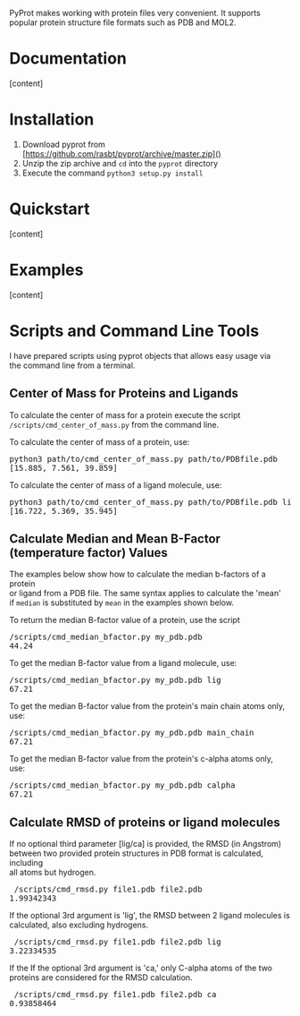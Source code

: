 PyProt makes working with protein files very convenient. It supports popular protein structure file formats such as PDB and MOL2.

# Documentation

[content]

# Installation

1. Download pyprot from [https://github.com/rasbt/pyprot/archive/master.zip]()
2. Unzip the zip archive and `cd` into the `pyprot` directory
3. Execute the command `python3 setup.py install`

# Quickstart

[content]

# Examples 

[content]

# Scripts and Command Line Tools

I have prepared scripts using pyprot objects that allows easy usage via  
the command line from a terminal.  

## Center of Mass for Proteins and Ligands
To calculate the center of mass for a protein execute the script  
`/scripts/cmd_center_of_mass.py` from the command line.  


To calculate the center of mass of a protein, use:  
<pre>python3 path/to/cmd_center_of_mass.py path/to/PDBfile.pdb  
[15.885, 7.561, 39.859]</pre>

To calculate the center of mass of a ligand molecule, use:  
<pre>python3 path/to/cmd_center_of_mass.py path/to/PDBfile.pdb lig  
[16.722, 5.369, 35.945]</pre>

## Calculate Median and Mean B-Factor (temperature factor) Values

The examples below show how to calculate the median b-factors of a protein  
or ligand from a PDB file. The same syntax applies to calculate the 'mean'  
if `median` is substituted by `mean` in the examples shown below.   
  

To return the median B-factor value of a protein, use the script
<pre>/scripts/cmd_median_bfactor.py my_pdb.pdb
44.24</pre>

To get the median B-factor value from a ligand molecule, use:
<pre>/scripts/cmd_median_bfactor.py my_pdb.pdb lig
67.21</pre>

To get the median B-factor value from the protein's main chain atoms only, use:
<pre>/scripts/cmd_median_bfactor.py my_pdb.pdb main_chain
67.21</pre>

To get the median B-factor value from the protein's c-alpha atoms only, use:
<pre>/scripts/cmd_median_bfactor.py my_pdb.pdb calpha
67.21</pre>

## Calculate RMSD of proteins or ligand molecules

If no optional third parameter [lig/ca] is provided, the RMSD (in Angstrom)  
between two provided protein structures in PDB format is calculated, including  
all atoms but hydrogen.  

<pre> /scripts/cmd_rmsd.py file1.pdb file2.pdb
1.99342343 </pre>

If the optional 3rd argument is 'lig', the RMSD between 2 ligand molecules is  
calculated, also excluding hydrogens. 

<pre> /scripts/cmd_rmsd.py file1.pdb file2.pdb lig
3.22334535 </pre>
 
If the If the optional 3rd argument is 'ca,' only C-alpha atoms of the two  
proteins are considered for the RMSD calculation.  

<pre> /scripts/cmd_rmsd.py file1.pdb file2.pdb ca 
0.93858464 </pre>
